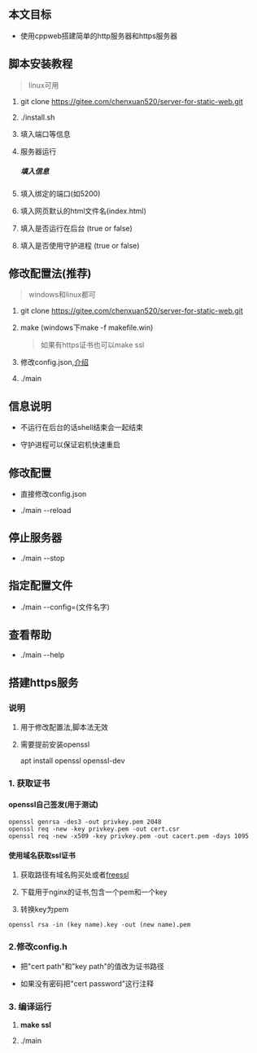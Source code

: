 ## 本文目标

- 使用cppweb搭建简单的http服务器和https服务器

## 脚本安装教程

> linux可用

1. git clone https://gitee.com/chenxuan520/server-for-static-web.git

2. ./install.sh

3. 填入端口等信息

4. 服务器运行 
   
   ##### 填入信息

5. 填入绑定的端口(如5200)

6. 填入网页默认的html文件名(index.html)

7. 填入是否运行在后台 (true or false)

8. 填入是否使用守护进程 (true or false)

## 修改配置法(推荐)

> windows和linux都可

1. git clone https://gitee.com/chenxuan520/server-for-static-web.git

2. make (windows下make -f makefile.win)
   
   > 如果有https证书也可以make ssl

3. 修改config.json,[介绍](./配置文件说明.md)

4. ./main

## 信息说明

- 不运行在后台的话shell结束会一起结束

- 守护进程可以保证宕机快速重启 

## 修改配置

- 直接修改config.json

- ./main --reload

## 停止服务器

- ./main --stop

## 指定配置文件

- ./main --config=(文件名字)

## 查看帮助

- ./main --help

## 搭建https服务

### 说明

1. 用于修改配置法,脚本法无效

2. 需要提前安装openssl
   
    apt install openssl openssl-dev

### 1. 获取证书

#### openssl自己签发(用于测试)

```shell
openssl genrsa -des3 -out privkey.pem 2048 
openssl req -new -key privkey.pem -out cert.csr 
openssl req -new -x509 -key privkey.pem -out cacert.pem -days 1095
```

#### 使用域名获取ssl证书

1. 获取路径有域名购买处或者[freessl](https://freessl.cn/)

2. 下载用于nginx的证书,包含一个pem和一个key

3. 转换key为pem

```shell
openssl rsa -in (key name).key -out (new name).pem
```

### 2.修改config.h

- 把"cert path"和"key path"的值改为证书路径

- 如果没有密码把"cert password"这行注释

### 3. 编译运行

1. **make ssl**

2. ./main